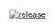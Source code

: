 # 

[![release](https://github.com/fc-demo/mcp-deploy-fc/actions/workflows/npm.yaml/badge.svg)](https://github.com/fc-demo/mcp-deploy-fc/actions/workflows/npm.yaml)